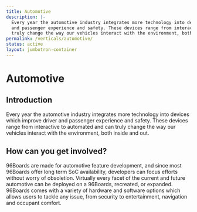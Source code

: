 ```yaml
---
title: Automotive
description: |-
  Every year the automotive industry integrates more technology into devices  which improve driver
  and passenger experience and safety. These devices range from interactive to automated and can
  truly change the way our vehicles interact with the environment, both inside and out.
permalink: /verticals/automotive/
status: active
layout: jumbotron-container
---
```


# Automotive

## Introduction

Every year the automotive industry integrates more technology into devices  which improve driver
and passenger experience and safety. These devices range from interactive to automated and can
truly change the way our vehicles interact with the environment, both inside and out.

## How can you get involved?

96Boards are made for automotive feature development, and since most 96Boards offer long term SoC
availability, developers can focus efforts without worry of obsoletion. Virtually every facet of
the current and future automotive can be deployed on a 96Boards, recreated, or expanded. 96Boards
comes with a variety of hardware and software options which allows users to tackle any issue, from
security to entertainment, navigation and  occupant comfort.
